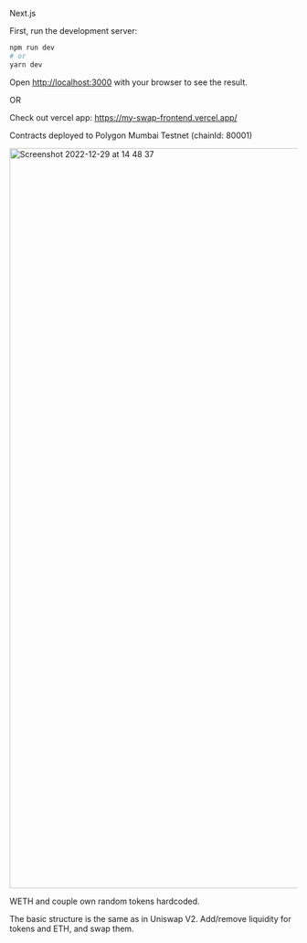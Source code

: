 Next.js

First, run the development server:

```bash
npm run dev
# or
yarn dev
```

Open [http://localhost:3000](http://localhost:3000) with your browser to see the result.

OR 

Check out vercel app: https://my-swap-frontend.vercel.app/

Contracts deployed to Polygon Mumbai Testnet (chainId: 80001)

<img width="1296" alt="Screenshot 2022-12-29 at 14 48 37" src="https://user-images.githubusercontent.com/106890011/209953343-139e15a7-2489-4079-ac73-ecd79f768f66.png">


WETH and couple own random tokens hardcoded. 


The basic structure is the same as in Uniswap V2. Add/remove liquidity for tokens and ETH, and swap them. 


